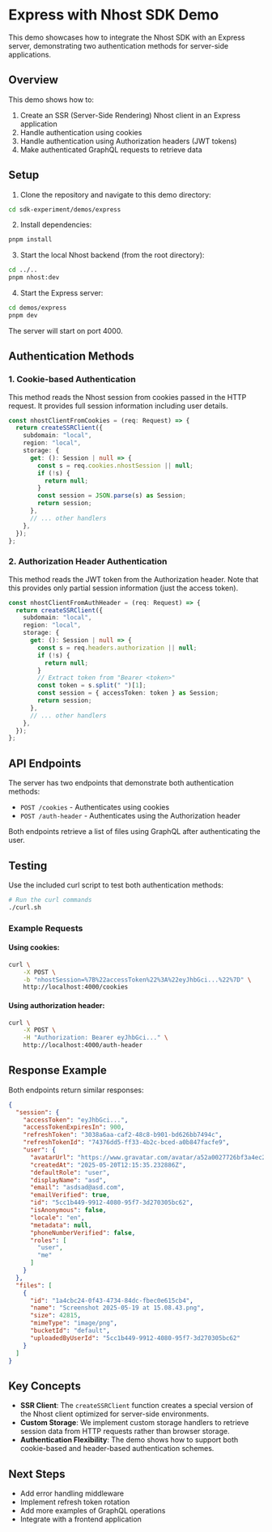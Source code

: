 # Express with Nhost SDK Demo

This demo showcases how to integrate the Nhost SDK with an Express server, demonstrating two authentication methods for server-side applications.

## Overview

This demo shows how to:
1. Create an SSR (Server-Side Rendering) Nhost client in an Express application
2. Handle authentication using cookies
3. Handle authentication using Authorization headers (JWT tokens)
4. Make authenticated GraphQL requests to retrieve data

## Setup

1. Clone the repository and navigate to this demo directory:
```bash
cd sdk-experiment/demos/express
```

2. Install dependencies:
```bash
pnpm install
```

3. Start the local Nhost backend (from the root directory):
```bash
cd ../..
pnpm nhost:dev
```

4. Start the Express server:
```bash
cd demos/express
pnpm dev
```

The server will start on port 4000.

## Authentication Methods

### 1. Cookie-based Authentication

This method reads the Nhost session from cookies passed in the HTTP request. It provides full session information including user details.

```typescript
const nhostClientFromCookies = (req: Request) => {
  return createSSRClient({
    subdomain: "local",
    region: "local",
    storage: {
      get: (): Session | null => {
        const s = req.cookies.nhostSession || null;
        if (!s) {
          return null;
        }
        const session = JSON.parse(s) as Session;
        return session;
      },
      // ... other handlers
    },
  });
};
```

### 2. Authorization Header Authentication

This method reads the JWT token from the Authorization header. Note that this provides only partial session information (just the access token).

```typescript
const nhostClientFromAuthHeader = (req: Request) => {
  return createSSRClient({
    subdomain: "local",
    region: "local",
    storage: {
      get: (): Session | null => {
        const s = req.headers.authorization || null;
        if (!s) {
          return null;
        }
        // Extract token from "Bearer <token>"
        const token = s.split(" ")[1];
        const session = { accessToken: token } as Session;
        return session;
      },
      // ... other handlers
    },
  });
};
```

## API Endpoints

The server has two endpoints that demonstrate both authentication methods:

- `POST /cookies` - Authenticates using cookies
- `POST /auth-header` - Authenticates using the Authorization header

Both endpoints retrieve a list of files using GraphQL after authenticating the user.

## Testing

Use the included curl script to test both authentication methods:

```bash
# Run the curl commands
./curl.sh
```

### Example Requests

#### Using cookies:
```bash
curl \
    -X POST \
    -b "nhostSession=%7B%22accessToken%22%3A%22eyJhbGci...%22%7D" \
    http://localhost:4000/cookies
```

#### Using authorization header:
```bash
curl \
    -X POST \
    -H "Authorization: Bearer eyJhbGci..." \
    http://localhost:4000/auth-header
```

## Response Example

Both endpoints return similar responses:

```json
{
  "session": {
    "accessToken": "eyJhbGci...",
    "accessTokenExpiresIn": 900,
    "refreshToken": "3038a6aa-caf2-48c8-b901-bd626bb7494c",
    "refreshTokenId": "74376dd5-ff33-4b2c-bced-a0b847facfe9",
    "user": {
      "avatarUrl": "https://www.gravatar.com/avatar/a52a0027726bf3a4ec2728489732b38d?d=blank&r=g",
      "createdAt": "2025-05-20T12:15:35.232886Z",
      "defaultRole": "user",
      "displayName": "asd",
      "email": "asdsad@asd.com",
      "emailVerified": true,
      "id": "5cc1b449-9912-4080-95f7-3d270305bc62",
      "isAnonymous": false,
      "locale": "en",
      "metadata": null,
      "phoneNumberVerified": false,
      "roles": [
        "user",
        "me"
      ]
    }
  },
  "files": [
    {
      "id": "1a4cbc24-0f43-4734-84dc-fbec0e615cb4",
      "name": "Screenshot 2025-05-19 at 15.08.43.png",
      "size": 42815,
      "mimeType": "image/png",
      "bucketId": "default",
      "uploadedByUserId": "5cc1b449-9912-4080-95f7-3d270305bc62"
    }
  ]
}
```

## Key Concepts

- **SSR Client**: The `createSSRClient` function creates a special version of the Nhost client optimized for server-side environments.
- **Custom Storage**: We implement custom storage handlers to retrieve session data from HTTP requests rather than browser storage.
- **Authentication Flexibility**: The demo shows how to support both cookie-based and header-based authentication schemes.

## Next Steps

- Add error handling middleware
- Implement refresh token rotation
- Add more examples of GraphQL operations
- Integrate with a frontend application
